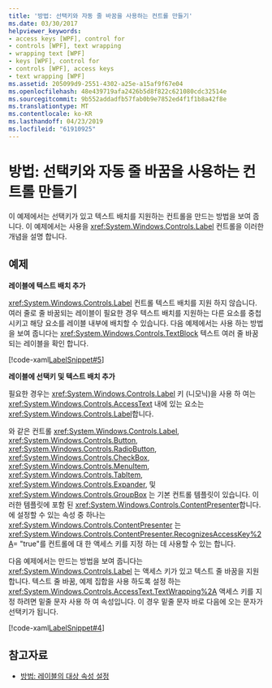 ```yaml
---
title: '방법: 선택키와 자동 줄 바꿈을 사용하는 컨트롤 만들기'
ms.date: 03/30/2017
helpviewer_keywords:
- access keys [WPF], control for
- controls [WPF], text wrapping
- wrapping text [WPF]
- keys [WPF], control for
- controls [WPF], access keys
- text wrapping [WPF]
ms.assetid: 205099d9-2551-4302-a25e-a15af9f67e04
ms.openlocfilehash: 48e439719afa2426b5d8f822c621080cdc32514e
ms.sourcegitcommit: 9b552addadfb57fab0b9e7852ed4f1f1b8a42f8e
ms.translationtype: MT
ms.contentlocale: ko-KR
ms.lasthandoff: 04/23/2019
ms.locfileid: "61910925"
---
```

# <a name="how-to-create-a-control-that-has-an-access-key-and-text-wrapping"></a>방법: 선택키와 자동 줄 바꿈을 사용하는 컨트롤 만들기
이 예제에서는 선택키가 있고 텍스트 배치를 지원하는 컨트롤을 만드는 방법을 보여 줍니다. 이 예제에서는 사용을 <xref:System.Windows.Controls.Label> 컨트롤을 이러한 개념을 설명 합니다.  
  
## <a name="example"></a>예제  
 **레이블에 텍스트 배치 추가**  
  
 <xref:System.Windows.Controls.Label> 컨트롤 텍스트 배치를 지원 하지 않습니다. 여러 줄로 줄 바꿈되는 레이블이 필요한 경우 텍스트 배치를 지원하는 다른 요소를 중첩시키고 해당 요소를 레이블 내부에 배치할 수 있습니다. 다음 예제에서는 사용 하는 방법을 보여 줍니다는 <xref:System.Windows.Controls.TextBlock> 텍스트 여러 줄 바꿈되는 레이블을 확인 합니다.  
  
 [!code-xaml[LabelSnippet#5](~/samples/snippets/csharp/VS_Snippets_Wpf/LabelSnippet/CS/Pane1.xaml#5)]  
  
 **레이블에 선택키 및 텍스트 배치 추가**  
  
 필요한 경우는 <xref:System.Windows.Controls.Label> 키 (니모닉)을 사용 하 여는 <xref:System.Windows.Controls.AccessText> 내에 있는 요소는 <xref:System.Windows.Controls.Label>합니다.  
  
 와 같은 컨트롤 <xref:System.Windows.Controls.Label>, <xref:System.Windows.Controls.Button>, <xref:System.Windows.Controls.RadioButton>, <xref:System.Windows.Controls.CheckBox>, <xref:System.Windows.Controls.MenuItem>, <xref:System.Windows.Controls.TabItem>, <xref:System.Windows.Controls.Expander>, 및 <xref:System.Windows.Controls.GroupBox> 는 기본 컨트롤 템플릿이 있습니다. 이러한 템플릿에 포함 된 <xref:System.Windows.Controls.ContentPresenter>합니다. 에 설정할 수 있는 속성 중 하나는 <xref:System.Windows.Controls.ContentPresenter> 는 <xref:System.Windows.Controls.ContentPresenter.RecognizesAccessKey%2A>= "true"를 컨트롤에 대 한 액세스 키를 지정 하는 데 사용할 수 있는 합니다.  
  
 다음 예제에서는 만드는 방법을 보여 줍니다는 <xref:System.Windows.Controls.Label> 는 액세스 키가 있고 텍스트 줄 바꿈을 지원 합니다. 텍스트 줄 바꿈, 예제 집합을 사용 하도록 설정 하는 <xref:System.Windows.Controls.AccessText.TextWrapping%2A> 액세스 키를 지정 하려면 밑줄 문자 사용 하 여 속성입니다. 이 경우 밑줄 문자 바로 다음에 오는 문자가 선택키가 됩니다.  
  
 [!code-xaml[LabelSnippet#4](~/samples/snippets/csharp/VS_Snippets_Wpf/LabelSnippet/CS/Pane1.xaml#4)]  
  
## <a name="see-also"></a>참고자료

- [방법: 레이블의 대상 속성 설정](https://docs.microsoft.com/previous-versions/dotnet/netframework-3.5/ms752101(v=vs.90))

